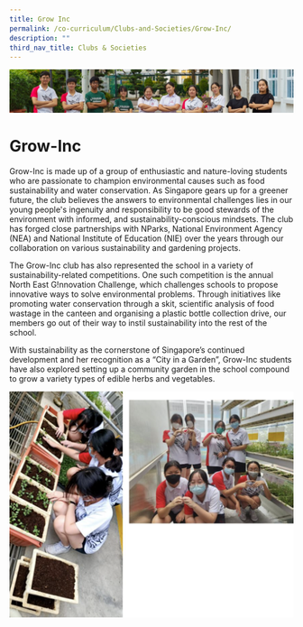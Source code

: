 ```yaml
---
title: Grow Inc
permalink: /co-curriculum/Clubs-and-Societies/Grow-Inc/
description: ""
third_nav_title: Clubs & Societies
---
```

![](/images/CCA/Collage-club.jpg)

Grow-Inc
========

Grow-Inc is made up of a group of enthusiastic and nature-loving students who are passionate to champion environmental causes such as food sustainability and water conservation. As Singapore gears up for a greener future, the club believes the answers to environmental challenges lies in our young people's ingenuity and responsibility to be good stewards of the environment with informed, and sustainability-conscious mindsets. The club has forged close partnerships with NParks, National Environment Agency (NEA) and National Institute of Education (NIE) over the years through our collaboration on various sustainability and gardening projects.

The Grow-Inc club has also represented the school in a variety of sustainability-related competitions. One such competition is the annual North East G!nnovation Challenge, which challenges schools to propose innovative ways to solve environmental problems. Through initiatives like promoting water conservation through a skit, scientific analysis of food wastage in the canteen and organising a plastic bottle collection drive, our members go out of their way to instil sustainability into the rest of the school. 

With sustainability as the cornerstone of Singapore’s continued development and her recognition as a “City in a Garden”, Grow-Inc students have also explored setting up a community garden in the school compound to grow a variety types of edible herbs and vegetables.

![](/images/Grow.png)